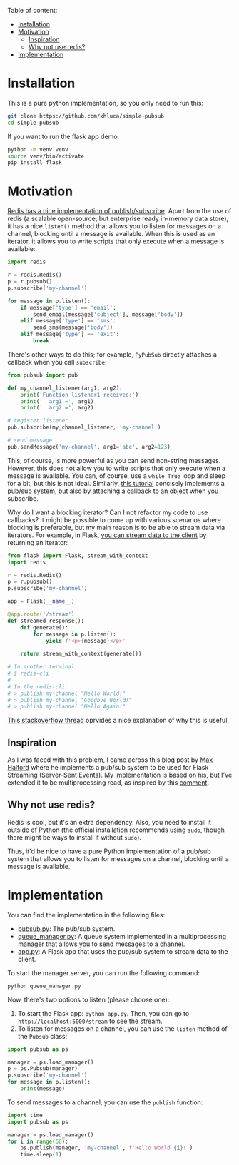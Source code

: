 Table of content:
- [Installation](#installation)
- [Motivation](#motivation)
  - [Inspiration](#inspiration)
  - [Why not use redis?](#why-not-use-redis)
- [Implementation](#implementation)

# Installation

This is a pure python implementation, so you only need to run this:
```bash
git clone https://github.com/xhluca/simple-pubsub
cd simple-pubsub
```

If you want to run the flask app demo:
```bash
python -m venv venv
source venv/bin/activate
pip install flask
```


# Motivation

[Redis has a nice implementation of publish/subscribe](https://redis-py.readthedocs.io/en/stable/advanced_features.html#publish-subscribe). Apart from the use of redis (a scalable open-source, but enterprise ready in-memory data store), it has a nice `listen()` method that allows you to listen for messages on a channel, blocking until a message is available. When this is used as an iterator, it allows you to write scripts that only execute when a message is available:
```python
import redis

r = redis.Redis()
p = r.pubsub()
p.subscribe('my-channel')

for message in p.listen():
    if message['type'] == 'email':
        send_email(message['subject'], message['body'])
    elif message['type'] == 'sms':
        send_sms(message['body'])
    elif message['type'] == 'exit':
        break
```

There's other ways to do this; for example, `PyPubSub` directly attaches a callback when you call `subscribe`:
```python
from pubsub import pub

def my_channel_listener(arg1, arg2):
    print('Function listener1 received:')
    print('  arg1 =', arg1)
    print('  arg2 =', arg2)

# register listener
pub.subscribe(my_channel_listener, 'my-channel')

# send message
pub.sendMessage('my-channel', arg1='abc', arg2=123)
```

This, of course, is more powerful as you can send non-string messages. However, this does not allow you to write scripts that only execute when a message is available. You can, of course, use a `while True` loop and sleep for a bit, but this is not ideal. Similarly, [this tutorial](https://dev.to/mandrewcito/lazy-pub-sub-python-implementation-3fi8) concisely implements a pub/sub system, but also by attaching a callback to an object when you subscribe.

Why do I want a blocking iterator? Can I not refactor my code to use callbacks? It might be possible to come up with various scenarios where blocking is preferable, but my main reason is to be able to stream data via iterators. For example, in Flask, [you can stream data to the client](https://flask.palletsprojects.com/en/2.3.x/patterns/streaming/) by returning an iterator:

```python
from flask import Flask, stream_with_context
import redis

r = redis.Redis()
p = r.pubsub()
p.subscribe('my-channel')

app = Flask(__name__)

@app.route('/stream')
def streamed_response():
    def generate():
        for message in p.listen():
            yield f'<p>{message}</p>'
    
    return stream_with_context(generate())

# In another terminal:
# $ redis-cli
#
# In the redis-cli:
# > publish my-channel "Hello World!"
# > publish my-channel "Goodbye World!"
# > publish my-channel "Hello Again!"
```

[This stackoverflow thread](https://stackoverflow.com/a/12236019/13837091) oprvides a nice explanation of why this is useful.

## Inspiration

As I was faced with this problem, I came across this blog post by [Max Halford](https://maxhalford.github.io/blog/flask-sse-no-deps/) where he implements a pub/sub system to be used for Flask Streaming (Server-Sent Events). My implementation is based on his, but I've extended it to be multiprocessing read, as inspired by this [comment](https://github.com/MaxHalford/maxhalford.github.io/issues/5#issuecomment-902440289).

## Why not use redis?

Redis is cool, but it's an extra dependency. Also, you need to install it outside of Python (the official installation recommends using `sudo`, though there might be ways to install it without `sudo`).

Thus, it'd be nice to have a pure Python implementation of a pub/sub system that allows you to listen for messages on a channel, blocking until a message is available.

# Implementation

You can find the implementation in the following files:
- [pubsub.py](pubsub.py): The pub/sub system.
- [queue_manager.py](queue_manager.py): A queue system implemented in a multiprocessing manager that allows you to send messages to a channel.
- [app.py](app.py): A Flask app that uses the pub/sub system to stream data to the client.

To start the manager server, you can run the following command:
```bash
python queue_manager.py
```

Now, there's two options to listen (please choose one):

1. To start the Flask app: `python app.py`. Then, you can go to `http://localhost:5000/stream` to see the stream.
2. To listen for messages on a channel, you can use the `listen` method of the `Pubsub` class:

```python
import pubsub as ps

manager = ps.load_manager()
p = ps.Pubsub(manager)
p.subscribe('my-channel')
for message in p.listen():
    print(message)
```

To send messages to a channel, you can use the `publish` function:
```python
import time
import pubsub as ps

manager = ps.load_manager()
for i in range(60):
    ps.publish(manager, 'my-channel', f'Hello World {i}!')
    time.sleep(1)
```
